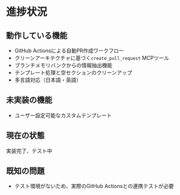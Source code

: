 # 進捗状況

## 動作している機能

- GitHub Actionsによる自動PR作成ワークフロー
- クリーンアーキテクチャに基づく`create_pull_request` MCPツール
- ブランチメモリバンクからの情報抽出機能
- テンプレート処理と空セクションのクリーンアップ
- 多言語対応（日本語・英語）
## 未実装の機能

- ユーザー設定可能なカスタムテンプレート
## 現在の状態

実装完了、テスト中
## 既知の問題

- テスト環境がないため、実際のGitHub Actionsとの連携テストが必要
